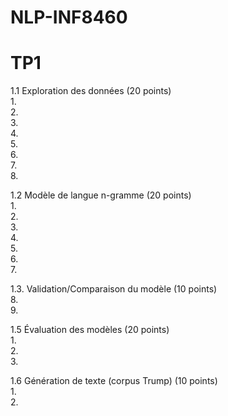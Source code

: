# NLP-INF8460

# TP1
  
1.1 Exploration des données (20 points)  
1.  
2.  
3.  
4.  
5.  
6.  
7.  
8.  
  
1.2 Modèle de langue n-gramme (20 points)  
1.  
2.  
3.  
4.  
5.  
6.  
7.  
  
1.3. Validation/Comparaison du modèle (10 points)  
8.  
9.  
  
1.5 Évaluation des modèles (20 points)  
1.  
2.  
3.  
  
1.6 Génération de texte (corpus Trump) (10 points)  
1.  
2.  

